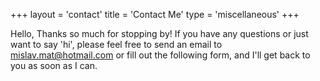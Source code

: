 +++
layout = 'contact'
title = 'Contact Me'
type = 'miscellaneous'
+++

Hello, Thanks so much for stopping by! If you have any questions or just want to say 'hi', please feel free to send an email to [mislav.mat@hotmail.com](mailto:mislav.mat@hotmail.com) or fill out the following form, and I'll get back to you as soon as I can.